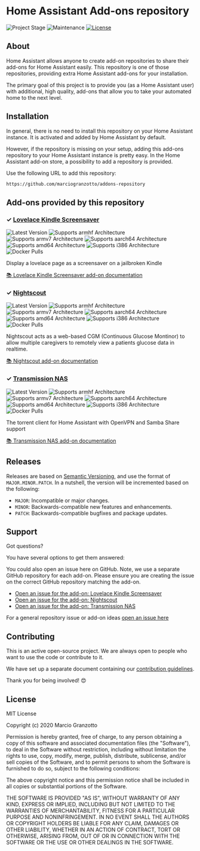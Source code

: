 # Home Assistant Add-ons repository

![Project Stage][project-stage-shield]
![Maintenance][maintenance-shield]
[![License][license-shield]](LICENSE.md)

## About

Home Assistant allows anyone to create add-on repositories to share their
add-ons for Home Assistant easily. This repository is one of those repositories,
providing extra Home Assistant add-ons for your installation.

The primary goal of this project is to provide you (as a Home Assistant user)
with additional, high quality, add-ons that allow you to take your automated
home to the next level.

## Installation

In general, there is no need to install this repository on your
Home Assistant instance. It is activated and added by Home Assistant
by default.

However, if the repository is missing on your setup, adding this add-ons
repository to your Home Assistant instance is pretty easy. In the
Home Assistant add-on store, a possibility to add a repository is provided.

Use the following URL to add this repository:

```txt
https://github.com/marciogranzotto/addons-repository
```

## Add-ons provided by this repository

### &#10003; [Lovelace Kindle Screensaver][addon-lovelace-kindle-screensaver]

![Latest Version][lovelace-kindle-screensaver-version-shield]
![Supports armhf Architecture][lovelace-kindle-screensaver-armhf-shield]
![Supports armv7 Architecture][lovelace-kindle-screensaver-armv7-shield]
![Supports aarch64 Architecture][lovelace-kindle-screensaver-aarch64-shield]
![Supports amd64 Architecture][lovelace-kindle-screensaver-amd64-shield]
![Supports i386 Architecture][lovelace-kindle-screensaver-i386-shield]
![Docker Pulls][lovelace-kindle-screensaver-pulls-shield]

Display a lovelace page as a screensaver on a jailbroken Kindle

[:books: Lovelace Kindle Screensaver add-on documentation][addon-doc-lovelace-kindle-screensaver]

### &#10003; [Nightscout][addon-nightscout]

![Latest Version][nightscout-version-shield]
![Supports armhf Architecture][nightscout-armhf-shield]
![Supports armv7 Architecture][nightscout-armv7-shield]
![Supports aarch64 Architecture][nightscout-aarch64-shield]
![Supports amd64 Architecture][nightscout-amd64-shield]
![Supports i386 Architecture][nightscout-i386-shield]
![Docker Pulls][nightscout-pulls-shield]

Nightscout acts as a web-based CGM (Continuous Glucose Montinor) to allow multiple caregivers to remotely view a patients glucose data in realtime.

[:books: Nightscout add-on documentation][addon-doc-nightscout]

### &#10003; [Transmission NAS][addon-transmission-nas]

![Latest Version][transmission-nas-version-shield]
![Supports armhf Architecture][transmission-nas-armhf-shield]
![Supports armv7 Architecture][transmission-nas-armv7-shield]
![Supports aarch64 Architecture][transmission-nas-aarch64-shield]
![Supports amd64 Architecture][transmission-nas-amd64-shield]
![Supports i386 Architecture][transmission-nas-i386-shield]
![Docker Pulls][transmission-nas-pulls-shield]

The torrent client for Home Assistant with OpenVPN and Samba Share support

[:books: Transmission NAS add-on documentation][addon-doc-transmission-nas]

## Releases

Releases are based on [Semantic Versioning][semver], and use the format
of ``MAJOR.MINOR.PATCH``. In a nutshell, the version will be incremented
based on the following:

- ``MAJOR``: Incompatible or major changes.
- ``MINOR``: Backwards-compatible new features and enhancements.
- ``PATCH``: Backwards-compatible bugfixes and package updates.

## Support

Got questions?

You have several options to get them answered:


You could also open an issue here on GitHub. Note, we use a separate
GitHub repository for each add-on. Please ensure you are creating the issue
on the correct GitHub repository matching the add-on.

- [Open an issue for the add-on: Lovelace Kindle Screensaver][lovelace-kindle-screensaver-issue]
- [Open an issue for the add-on: Nightscout][nightscout-issue]
- [Open an issue for the add-on: Transmission NAS][transmission-nas-issue]

For a general repository issue or add-on ideas [open an issue here][issue]

## Contributing

This is an active open-source project. We are always open to people who want to
use the code or contribute to it.

We have set up a separate document containing our
[contribution guidelines](CONTRIBUTING.md).

Thank you for being involved! :heart_eyes:

## License

MIT License

Copyright (c) 2020 Marcio Granzotto

Permission is hereby granted, free of charge, to any person obtaining a copy
of this software and associated documentation files (the "Software"), to deal
in the Software without restriction, including without limitation the rights
to use, copy, modify, merge, publish, distribute, sublicense, and/or sell
copies of the Software, and to permit persons to whom the Software is
furnished to do so, subject to the following conditions:

The above copyright notice and this permission notice shall be included in all
copies or substantial portions of the Software.

THE SOFTWARE IS PROVIDED "AS IS", WITHOUT WARRANTY OF ANY KIND, EXPRESS OR
IMPLIED, INCLUDING BUT NOT LIMITED TO THE WARRANTIES OF MERCHANTABILITY,
FITNESS FOR A PARTICULAR PURPOSE AND NONINFRINGEMENT. IN NO EVENT SHALL THE
AUTHORS OR COPYRIGHT HOLDERS BE LIABLE FOR ANY CLAIM, DAMAGES OR OTHER
LIABILITY, WHETHER IN AN ACTION OF CONTRACT, TORT OR OTHERWISE, ARISING FROM,
OUT OF OR IN CONNECTION WITH THE SOFTWARE OR THE USE OR OTHER DEALINGS IN THE
SOFTWARE.

[addon-lovelace-kindle-screensaver]: https://github.com/marciogranzotto/hass-lovelace-kindle-screensaver/releases/tag/v0.0.2
[addon-doc-lovelace-kindle-screensaver]: https://github.com/marciogranzotto/hass-lovelace-kindle-screensaver/blob/v0.0.2/README.md
[lovelace-kindle-screensaver-issue]: https://github.com/marciogranzotto/hass-lovelace-kindle-screensaver/issues
[lovelace-kindle-screensaver-version-shield]: https://img.shields.io/badge/version-v0.0.2-blue.svg
[lovelace-kindle-screensaver-pulls-shield]: https://img.shields.io/docker/pulls/marciogranzotto/addon-lovelace-kindle-screensaver-amd64.svg
[lovelace-kindle-screensaver-aarch64-shield]: https://img.shields.io/badge/aarch64-yes-green.svg
[lovelace-kindle-screensaver-amd64-shield]: https://img.shields.io/badge/amd64-yes-green.svg
[lovelace-kindle-screensaver-armhf-shield]: https://img.shields.io/badge/armhf-no-red.svg
[lovelace-kindle-screensaver-armv7-shield]: https://img.shields.io/badge/armv7-yes-green.svg
[lovelace-kindle-screensaver-i386-shield]: https://img.shields.io/badge/i386-no-red.svg
[addon-nightscout]: https://github.com/marciogranzotto/addon-nightscout/releases/tag/v1.2.0
[addon-doc-nightscout]: https://github.com/marciogranzotto/addon-nightscout/blob/v1.2.0/README.md
[nightscout-issue]: https://github.com/marciogranzotto/addon-nightscout/issues
[nightscout-version-shield]: https://img.shields.io/badge/version-v1.2.0-blue.svg
[nightscout-pulls-shield]: https://img.shields.io/docker/pulls/marciogranzotto/image-amd64-addon-nightscout.svg
[nightscout-aarch64-shield]: https://img.shields.io/badge/aarch64-yes-green.svg
[nightscout-amd64-shield]: https://img.shields.io/badge/amd64-yes-green.svg
[nightscout-armhf-shield]: https://img.shields.io/badge/armhf-no-red.svg
[nightscout-armv7-shield]: https://img.shields.io/badge/armv7-no-red.svg
[nightscout-i386-shield]: https://img.shields.io/badge/i386-no-red.svg
[addon-transmission-nas]: https://github.com/marciogranzotto/addon-transmission-nas/releases/tag/v1.1.3
[addon-doc-transmission-nas]: https://github.com/marciogranzotto/addon-transmission-nas/blob/v1.1.3/README.md
[transmission-nas-issue]: https://github.com/marciogranzotto/addon-transmission-nas/issues
[transmission-nas-version-shield]: https://img.shields.io/badge/version-v1.1.3-blue.svg
[transmission-nas-pulls-shield]: https://img.shields.io/docker/pulls/marciogranzotto/addon-transmission-nas-armhf.svg
[transmission-nas-aarch64-shield]: https://img.shields.io/badge/aarch64-yes-green.svg
[transmission-nas-amd64-shield]: https://img.shields.io/badge/amd64-yes-green.svg
[transmission-nas-armhf-shield]: https://img.shields.io/badge/armhf-yes-green.svg
[transmission-nas-armv7-shield]: https://img.shields.io/badge/armv7-yes-green.svg
[transmission-nas-i386-shield]: https://img.shields.io/badge/i386-yes-green.svg
[issue]: https://github.com/marciogranzotto/addons-repository/issues
[license-shield]: https://img.shields.io/github/license/marciogranzotto/addons-repository.svg
[maintenance-shield]: https://img.shields.io/maintenance/yes/2020.svg
[project-stage-shield]: https://img.shields.io/badge/project%20stage-production%20ready-brightgreen.svg
[semver]: http://semver.org/spec/v2.0.0.html